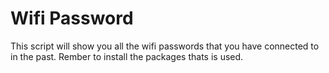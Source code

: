# Wifi Password

This script will show you all the wifi passwords that you have connected to in the past.
Rember to install the packages thats is used.
